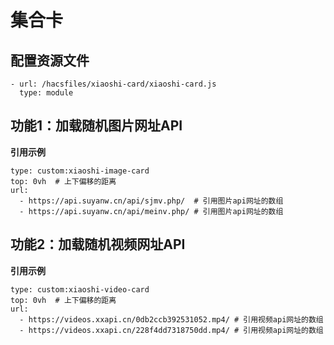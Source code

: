 # 集合卡
## 配置资源文件
~~~ 
- url: /hacsfiles/xiaoshi-card/xiaoshi-card.js
  type: module
~~~

## 功能1：加载随机图片网址API
**引用示例**
~~~
type: custom:xiaoshi-image-card
top: 0vh  # 上下偏移的距离
url:
  - https://api.suyanw.cn/api/sjmv.php/  # 引用图片api网址的数组
  - https://api.suyanw.cn/api/meinv.php/ # 引用图片api网址的数组
~~~

## 功能2：加载随机视频网址API
**引用示例**
~~~
type: custom:xiaoshi-video-card 
top: 0vh  # 上下偏移的距离
url:
  - https://videos.xxapi.cn/0db2ccb392531052.mp4/ # 引用视频api网址的数组
  - https://videos.xxapi.cn/228f4dd7318750dd.mp4/ # 引用视频api网址的数组
~~~
